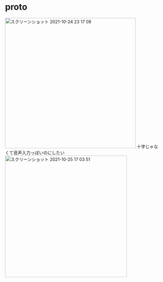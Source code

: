 # proto
<img width="429" alt="スクリーンショット 2021-10-24 23 17 09" src="https://user-images.githubusercontent.com/72332745/138598187-5b954c47-1200-4564-9433-233715533902.png">
十字じゃなくて音声入力っぽいのにしたい
<img width="400" alt="スクリーンショット 2021-10-25 17 03 51" src="https://user-images.githubusercontent.com/72332745/138657805-3541d61f-5f1d-45b8-bd64-ee408fc30162.png">
